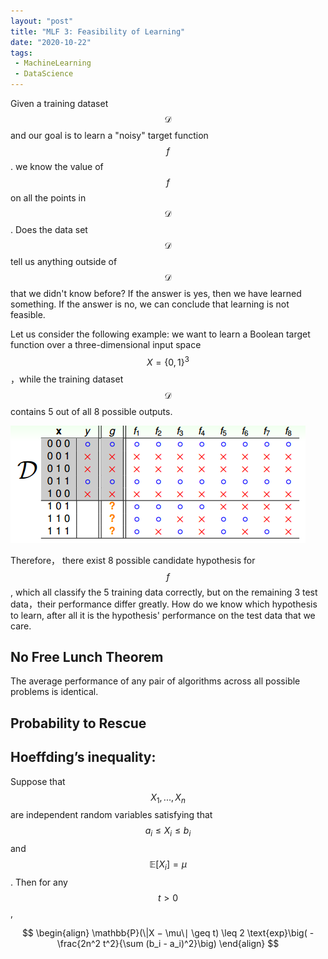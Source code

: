 ```yaml
---
layout: "post"
title: "MLF 3: Feasibility of Learning"
date: "2020-10-22"
tags:
 - MachineLearning
 - DataScience
---
```


Given a training dataset $$\mathcal{D}$$ and our goal is to learn a "noisy" target function $$f$$. we
know the value of $$f$$ on all the points in $$\mathcal{D}$$. Does the data set $$\mathcal{D}$$ tell us anything outside of $$\mathcal{D}$$ that we didn't know
before? If the answer is yes, then we have learned something. If the answer is no, we can conclude that learning is not feasible.

Let us consider the following example: we want to learn a Boolean target function over a three-dimensional input space $$X = \{0, 1\}^3$$，while the training dataset $$\mathcal{D}$$ contains 5 out of all 8 possible outputs. 

![img](/assets/img/5b556fd8bc76d.png)

Therefore， there exist 8 possible candidate hypothesis for $$f$$, which all classify the 5 training data correctly, but on the remaining 3 test data，their performance differ greatly. How do we know which hypothesis to learn, after all it is the hypothesis' performance on the test data that we care. 

## No Free Lunch Theorem

The average performance of any pair of algorithms across all possible problems is identical.

## Probability to Rescue

## Hoeffding’s inequality:

Suppose that $$X_1,...,X_n$$ are independent random variables satisfying that $$a_i \leq X_i \leq b_i$$ and $$\mathbb{E}[X_i] = \mu$$. Then for any $$t >0$$,

$$
\begin{align}
\mathbb{P}(\|X − \mu\∣ \geq t) \leq 2 \text{exp}\big( - \frac{2n^2 t^2}{\sum (b_i - a_i)^2}\big)
\end{align}
$$
